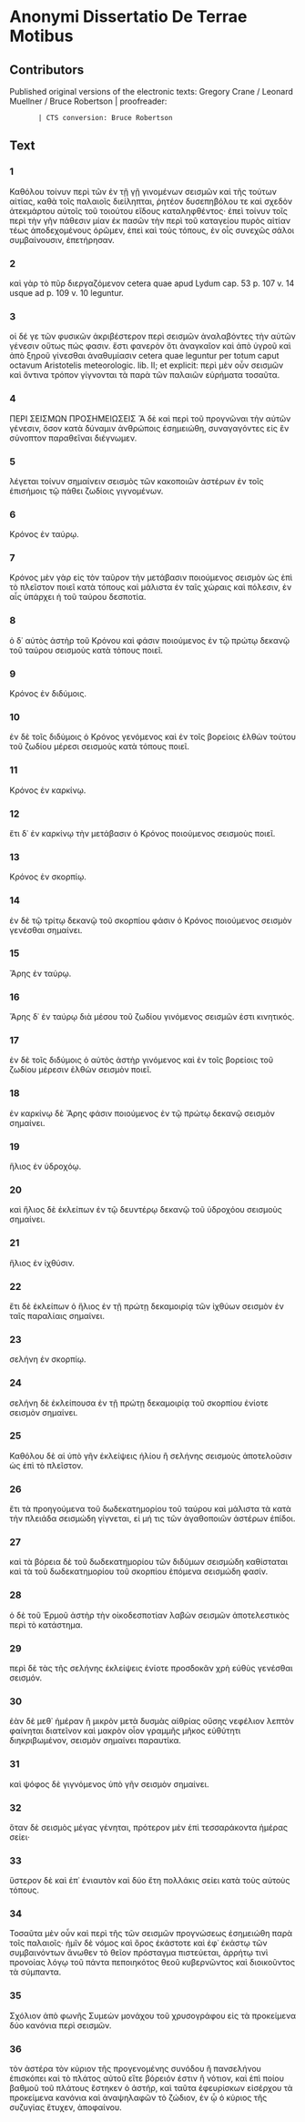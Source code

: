 # Anonymi Dissertatio De Terrae Motibus  

## Contributors  
Published original versions of the electronic texts: Gregory Crane / Leonard Muellner / Bruce Robertson | proofreader: 
            
            
           | CTS conversion: Bruce Robertson  

## Text  
### 1  
Καθόλου τοίνυν περὶ τῶν ἐν τῇ γῇ γινομένων σεισμῶν καὶ τῆς τούτων αἰτίας, καθὰ τοῖς παλαιοῖς διείληπται, ῥητέον δυσεπηβόλου τε καὶ σχεδὸν ἀτεκμάρτου αὐτοῖς τοῦ τοιούτου εἴδους καταληφθέντος· ἐπεὶ τοίνυν τοῖς περὶ τὴν γῆν πάθεσιν μίαν ἐκ πασῶν τὴν περὶ τοῦ καταγείου πυρὸς αἰτίαν τέως ἀποδεχομένους ὁρῶμεν, ἐπεὶ καὶ τοὺς τόπους, ἐν οἷς συνεχῶς σάλοι συμβαίνουσιν, ἐπετήρησαν.  
### 2  
καὶ γὰρ τὸ πῦρ διεργαζόμενον cetera quae apud Lydum cap. 53 p. 107 v. 14 usque ad p. 109 v. 10 leguntur.  
### 3  
οἱ δέ γε τῶν φυσικῶν ἀκριβέστερον περὶ σεισμῶν ἀναλαβόντες τὴν αὐτῶν γένεσιν οὕτως πώς φασιν. ἔστι φανερὸν ὅτι ἀναγκαῖον καὶ ἀπὸ ὑγροῦ καὶ ἀπὸ ξηροῦ γίνεσθαι ἀναθυμίασιν cetera quae leguntur per totum caput octavum Aristotelis meteorologic. lib. II; et explicit: περὶ μὲν οὖν σεισμῶν καὶ ὅντινα τρόπον γίγνονται τὰ παρὰ τῶν παλαιῶν εὑρήματα τοσαῦτα.  
### 4  
ΠΕΡΙ ΣΕΙΣΜΩΝ ΠΡΟΣΗΜΕΙΩΣΕΙΣ Ἃ δὲ καὶ περὶ τοῦ προγνῶναι τὴν αὐτῶν γένεσιν, ὅσον κατὰ δύναμιν ἀνθρώποις ἐσημειώθη, συναγαγόντες εἰς ἓν σύνοπτον παραθεῖναι διέγνωμεν.  
### 5  
λέγεται τοίνυν σημαίνειν σεισμὸς τῶν κακοποιῶν ἀστέρων ἐν τοῖς ἐπισήμοις τῷ πάθει ζωδίοις γιγνομένων.  
### 6  
Κρόνος ἐν ταύρῳ.  
### 7  
Κρόνος μὲν γὰρ εἰς τὸν ταῦρον τὴν μετάβασιν ποιούμενος σεισμὸν ὡς ἐπὶ τὸ πλεῖστον ποιεῖ κατὰ τόπους καὶ μάλιστα ἐν ταῖς χώραις καὶ πόλεσιν, ἐν αἷς ὑπάρχει ἡ τοῦ ταύρου δεσποτία.  
### 8  
ὁ δ᾽ αὐτὸς ἀστὴρ τοῦ Κρόνου καὶ φάσιν ποιούμενος ἐν τῷ πρώτῳ δεκανῷ τοῦ ταύρου σεισμοὺς κατὰ τόπους ποιεῖ.  
### 9  
Κρόνος ἐν διδύμοις.  
### 10  
ἐν δὲ τοῖς διδύμοις ὁ Κρόνος γενόμενος καὶ ἐν τοῖς βορείοις ἐλθὼν τούτου τοῦ ζωδίου μέρεσι σεισμοὺς κατὰ τόπους ποιεῖ.  
### 11  
Κρόνος ἐν καρκίνῳ.  
### 12  
ἔτι δ᾽ ἐν καρκίνῳ τὴν μετάβασιν ὁ Κρόνος ποιούμενος σεισμοὺς ποιεῖ.  
### 13  
Κρόνος ἐν σκορπίῳ.  
### 14  
ἐν δὲ τῷ τρίτῳ δεκανῷ τοῦ σκορπίου φάσιν ὁ Κρόνος ποιούμενος σεισμὸν γενέσθαι σημαίνει.  
### 15  
Ἄρης ἐν ταύρῳ.  
### 16  
Ἄρης δ᾽ ἐν ταύρῳ διὰ μέσου τοῦ ζωδίου γινόμενος σεισμῶν ἐστι κινητικός.  
### 17  
ἐν δὲ τοῖς διδύμοις ὁ αὐτὸς ἀστὴρ γινόμενος καὶ ἐν τοῖς βορείοις τοῦ ζωδίου μέρεσιν ἐλθὼν σεισμὸν ποιεῖ.  
### 18  
ἐν καρκίνῳ δὲ Ἄρης φάσιν ποιούμενος ἐν τῷ πρώτῳ δεκανῷ σεισμὸν σημαίνει.  
### 19  
ἥλιος ἐν ὑδροχόῳ.  
### 20  
καὶ ἥλιος δὲ ἐκλείπων ἐν τῷ δευντέρῳ δεκανῷ τοῦ ὑδροχόου σεισμοὺς σημαίνει.  
### 21  
ἥλιος ἐν ἰχθύσιν.  
### 22  
ἔτι δὲ ἐκλείπων ὁ ἥλιος ἐν τῇ πρώτῃ δεκαμοιρίᾳ τῶν ἰχθύων σεισμὸν ἐν ταῖς παραλίαις σημαίνει.  
### 23  
σελήνη ἐν σκορπίῳ.  
### 24  
σελήνη δὲ ἐκλείπουσα ἐν τῇ πρώτῃ δεκαμοιρίᾳ τοῦ σκορπίου ἐνίοτε σεισμὸν σημαίνει.  
### 25  
Καθόλου δὲ αἱ ὑπὸ γῆν ἐκλείψεις ἡλίου ἢ σελήνης σεισμοὺς ἀποτελοῦσιν ὡς ἐπὶ τὸ πλεῖστον.  
### 26  
ἔτι τὰ προηγούμενα τοῦ δωδεκατημορίου τοῦ ταύρου καὶ μάλιστα τὰ κατὰ τὴν πλειάδα σεισμώδη γίγνεται, εἰ μή τις τῶν ἀγαθοποιῶν ἀστέρων ἐπίδοι.  
### 27  
καὶ τὰ βόρεια δὲ τοῦ δωδεκατημορίου τῶν διδύμων σεισμώδη καθίσταται καὶ τὰ τοῦ δωδεκατημορίου τοῦ σκορπίου ἑπόμενα σεισμώδη φασίν.  
### 28  
ὁ δὲ τοῦ Ἑρμοῦ ἀστὴρ τὴν οἰκοδεσποτίαν λαβὼν σεισμῶν ἀποτελεστικὸς περὶ τὸ κατάστημα.  
### 29  
περὶ δὲ τὰς τῆς σελήνης ἐκλείψεις ἐνίοτε προσδοκᾶν χρὴ εὐθὺς γενέσθαι σεισμόν.  
### 30  
ἐὰν δὲ μεθ᾽ ἡμέραν ἢ μικρὸν μετὰ δυσμὰς αἰθρίας οὔσης νεφέλιον λεπτὸν φαίνηται διατεῖνον καὶ μακρὸν οἷον γραμμῆς μῆκος εὐθύτητι διηκριβωμένον, σεισμὸν σημαίνει παραυτίκα.  
### 31  
καὶ ψόφος δὲ γιγνόμενος ὑπὸ γῆν σεισμὸν σημαίνει.  
### 32  
ὅταν δὲ σεισμὸς μέγας γένηται, πρότερον μὲν ἐπὶ τεσσαράκοντα ἡμέρας σείει·  
### 33  
ὕστερον δὲ καὶ ἐπ᾽ ἐνιαυτὸν καὶ δύο ἔτη πολλάκις σείει κατὰ τοὺς αὐτοὺς τόπους.  
### 34  
Τοσαῦτα μὲν οὖν καὶ περὶ τῆς τῶν σεισμῶν προγνώσεως ἐσημειώθη παρὰ τοῖς παλαιοῖς· ἡμῖν δὲ νόμος καὶ ὅρος ἑκάστοτε καὶ ἐφ᾽ ἑκάστῳ τῶν συμβαινόντων ἄνωθεν τὸ θεῖον πρόσταγμα πιστεύεται, ἀρρήτῳ τινὶ προνοίας λόγῳ τοῦ πάντα πεποιηκότος θεοῦ κυβερνῶντος καὶ διοικοῦντος τὰ σύμπαντα.  
### 35  
Σχόλιον ἀπὸ φωνῆς Συμεὼν μονάχου τοῦ χρυσογράφου εἰς τὰ προκείμενα δύο κανόνια περὶ σεισμῶν.  
### 36  
τὸν ἀστέρα τὸν κύριον τῆς προγενομένης συνόδου ἢ πανσελήνου ἐπισκόπει καὶ τὸ πλάτος αὐτοῦ εἴτε βόρειόν ἐστιν ἢ νότιον, καὶ ἐπὶ ποίου βαθμοῦ τοῦ πλάτους ἕστηκεν ὁ ἀστήρ, καὶ ταῦτα ἐφευρίσκων εἰσέρχου τὰ προκείμενα κανόνια καὶ ἀναψηλαφῶν τὸ ζώδιον, ἐν ᾧ ὁ κύριος τῆς συζυγίας ἔτυχεν, ἀποφαίνου.  
